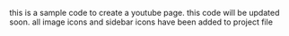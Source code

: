 this is a sample code to create a youtube page.
this code will be updated soon.
all image icons and sidebar icons have been added to project file